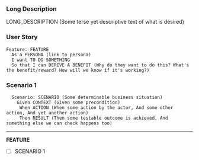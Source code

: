 ### Long Description
LONG_DESCRIPTION (Some terse yet descriptive text of what is desired)
### User Story
```gherkin
Feature: FEATURE
  As a PERSONA (link to persona)
  I want TO DO SOMETHING
  So that I can DERIVE A BENEFIT (Why do they want to do this? What's the benefit/reward? How will we know if it's working?)
```
### Scenario 1
```gherkin
  Scenario: SCENARIO (Some determinable business situation)
    Given CONTEXT (Given some precondition)
     When ACTION (When some action by the actor, And some other action, And yet another action)
     Then RESULT (Then some testable outcome is achieved, And something else we can check happens too)
```

---

**FEATURE**
- [ ] SCENARIO 1

